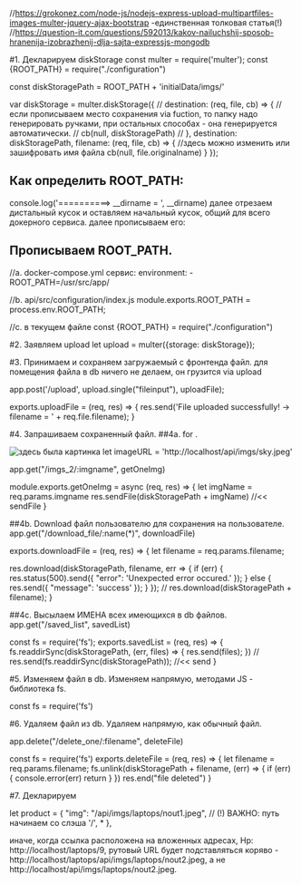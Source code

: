 //https://grokonez.com/node-js/nodejs-express-upload-multipartfiles-images-multer-jquery-ajax-bootstrap  -единственная толковая статья(!)
//https://question-it.com/questions/592013/kakov-nailuchshij-sposob-hranenija-izobrazhenij-dlja-sajta-expressjs-mongodb



#1. Декларируем diskStorage
const multer = require('multer');
const {ROOT_PATH} = require("./configuration")

const diskStoragePath = ROOT_PATH + 'initialData/imgs/'

var diskStorage = multer.diskStorage({
  // destination: (req, file, cb) => {  //если прописываем место сохранения via fuction, то папку надо генерировать ручками, при остальных способах - она генерируется автоматически.
  //   cb(null, diskStoragePath)
  // },
  destination: diskStoragePath,
  filename: (req, file, cb) => {      //здесь можно изменить или зашифровать имя файла
    cb(null, file.originalname)
  }
});

## Как определить ROOT_PATH:
console.log('==========> __dirname = ', __dirname)
далее отрезаем дистальный кусок и оставляем начальный кусок, общий для всего докерного сервиса.
далее прописываем его:


## Прописываем ROOT_PATH.
//a. docker-compose.yml
сервис:
  environment:
    - ROOT_PATH=/usr/src/app/

//b. api/src/configuration/index.js
module.exports.ROOT_PATH = process.env.ROOT_PATH;

//c. в текущем файле
const {ROOT_PATH} = require("./configuration")




#2. Заявляем upload
let upload = multer({storage: diskStorage});




#3. Принимаем и сохраняем загружаемый с фронтенда файл.
для помещения файла в db ничего не делаем, он грузится via upload

app.post('/upload', upload.single("fileinput"), uploadFile);

exports.uploadFile = (req, res) => {
  res.send('File uploaded successfully! -> filename = ' + req.file.filename);
}




#4. Запрашиваем сохраненный файл.
##4a. for <img>.

<img :src="imageURL" class="up-mage" alt="здесь была картинка"/>
let imageURL = 'http://localhost/api/imgs/sky.jpeg'

app.get("/imgs_2/:imgname", getOneImg)

module.exports.getOneImg = async (req, res) => {
  let imgName = req.params.imgname
  res.sendFile(diskStoragePath + imgName)    //<< sendFile
}


##4b. Download файл пользователю для сохранения на пользователе.
app.get("/download_file/:name(*)", downloadFile)

exports.downloadFile = (req, res) => {
  let filename = req.params.filename;
  
  res.download(diskStoragePath, filename, err => {
    if (err) {
      res.status(500).send({ "error": 'Unexpected error occured.' });
    } else {
      res.send({ "message": 'success' });
    }
  });
  // res.download(diskStoragePath + filename);
}


##4c. Высылаем ИМЕНА всех имеющихся в db файлов.
app.get("/saved_list", savedList)

const fs = require('fs');
exports.savedList = (req, res) => {
  fs.readdirSync(diskStoragePath, (err, files) => {
    res.send(files);
  })
  // res.send(fs.readdirSync(diskStoragePath));   //<< send
}





#5. Изменяем файл в db.
Изменяем напрямую, методами JS - библиотека fs.

const fs = require('fs')




#6. Удаляем файл из db.
Удаляем напрямую, как обычный файл.

app.delete("/delete_one/:filename", deleteFile)

const fs = require('fs')
exports.deleteFile = (req, res) => {
  let filename = req.params.filename;
  fs.unlink(diskStoragePath + filename, (err) => {
    if (err) {
      console.error(err)
      return
    }
  })
  res.end("file deleted")
}


#7. Декларируем <img>
<div class="anons__img" :style="{backgroundImage: `url(${product.img})`}"></div>

let product = {
  "img": "/api/imgs/laptops/nout1.jpeg",   // (!) ВАЖНО: путь начинаем со слэша '/',  *
},

иначе, когда ссылка расположена на вложенных адресах, Нр: http://localhost/laptops/9,
рутовый URL будет подставляться коряво - 
http://localhost/laptops/api/imgs/laptops/nout2.jpeg, 
а не
http://localhost/api/imgs/laptops/nout2.jpeg.









